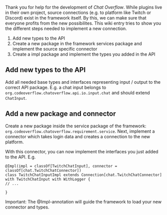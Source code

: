 Thank you for help for the development of *Chat Overflow*. While plugins live in their own project, source connections (e.g. to platform like Twitch or Discord) exist in the framework itself. By this, we can make sure that everyone profits from the new possibilites. This wiki entry tries to show you the different steps needed to implement a new connection.

1. Add new types to the API
2. Create a new package in the framework services package and implement the source specific connector
3. Create a impl package and implement the types you added in the API

## Add new types to the API

Add all needed base types and interfaces representing input / output to the correct API package. E.g. a chat input belongs to `org.codeoverflow.chatoverflow.api.io.input.chat` and should extend `ChatInput`. 

## Add a new package and connector

Create a new package inside the service package of the framework: `org.codeoverflow.chatoverflow.requirement.service`. Next, implement a connector which takes login data and creates a connection to the new platform.

With this connector, you can now implement the interfaces you just added to the API. E.g.

```
@Impl(impl = classOf[TwitchChatInput], connector = classOf[chat.TwitchChatConnector])
class TwitchChatInputImpl extends Connection[chat.TwitchChatConnector] with TwitchChatInput with WithLogger {
// ...

}
```

Important: The @Impl-annotation will guide the framework to load your new connector and types.